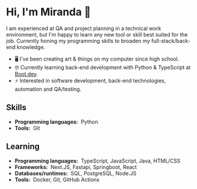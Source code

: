 # Hi, I'm Miranda :wave:

I am experienced at QA and project planning in a technical work environment, but I'm happy to learn any new tool or skill best suited for the job. Currently honing my programming skills to broaden my full-stack/back-end knowledge.

- 🖥️ I've been creating art & things on my computer since high school.
- 🤓 Currently learning back-end development with Python & TypeScript at [Boot.dev](https://www.boot.dev/tracks/backend-python-typescript).
- ⚡ Interested in software development, back-end technologies, automation and QA/testing.

## Skills

- **Programming languages:**&nbsp;&nbsp;Python
- **Tools:**&nbsp;&nbsp;Git

## Learning

- **Programming languages:**&nbsp;&nbsp;TypeScript, JavaScript, Java, HTML/CSS
- **Frameworks:**&nbsp;&nbsp;Next.JS, Fastapi, Springboot, React
- **Databases/runtimes:**&nbsp;&nbsp;SQL, PostgreSQL, Node.JS
- **Tools:**&nbsp;&nbsp;Docker, Git, GitHub Actions
